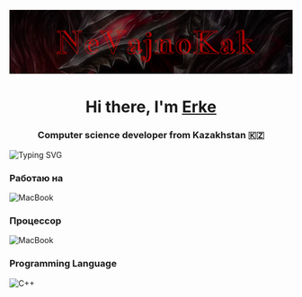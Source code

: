 [![Header](https://github.com/NeVajnoKak/iOS-middle-project/blob/main/assets/header.png)](https://www.youtube.com/watch?v=HLHJFICvytI)

<h1 align="center">Hi there, I'm <a href="https://www.instagram.com/fifth_is_me/" target="_blank">Erke</a> 

<h3 align="center">Computer science developer from Kazakhstan 🇰🇿</h3>

![Typing SVG](https://readme-typing-svg.herokuapp.com?color=%2336BCF7&lines=iOS+Developer)

### Работаю на 
![MacBook](https://img.shields.io/badge/Macbook_14_PRO-01060D?style=for-the-badge&logo=Apple&logoColor=#000000)

### Процессор
![MacBook](https://img.shields.io/badge/M3_pro-01060D?style=for-the-badge)

### Programming Language
![C++](https://img.shields.io/badge/C++-01060D?style=for-the-badge&logo=C&logoColor=#000000)

